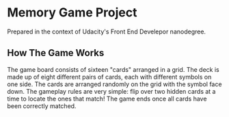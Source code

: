 
# Memory Game Project

Prepared in the context of Udacity's Front End Develepor nanodegree.

## How The Game Works

The game board consists of sixteen "cards" arranged in a grid. The deck is
made up of eight different pairs of cards, each with different symbols on
one side. The cards are arranged randomly on the grid with the symbol face
down. The gameplay rules are very simple: flip over two hidden cards at a
time to locate the ones that match! The game ends once all cards have been
correctly matched.

